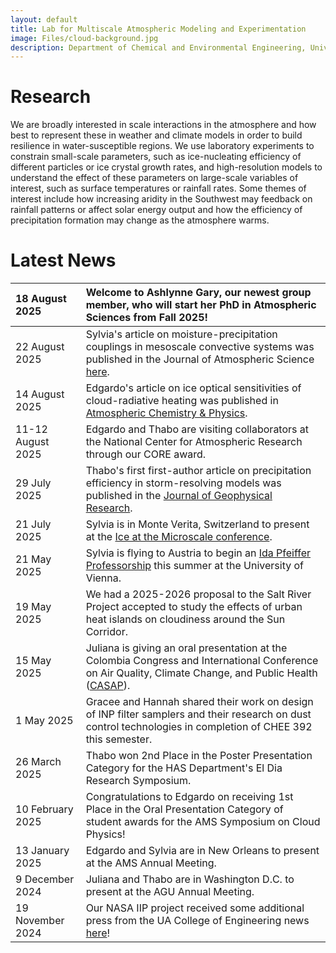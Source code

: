 ```yaml
---
layout: default
title: Lab for Multiscale Atmospheric Modeling and Experimentation
image: Files/cloud-background.jpg
description: Department of Chemical and Environmental Engineering, University of Arizona
---
```


# Research

We are broadly interested in scale interactions in the atmosphere and how best to represent these in weather and climate models in order to build resilience in water-susceptible regions. We use laboratory experiments to constrain small-scale parameters, such as ice-nucleating efficiency of different particles or ice crystal growth rates, and high-resolution models to understand the effect of these parameters on large-scale variables of interest, such as surface temperatures or rainfall rates. Some themes of interest include how increasing aridity in the Southwest may feedback on rainfall patterns or affect solar energy output and how the efficiency of precipitation formation may change as the atmosphere warms.

# Latest News

| 18 August 2025 | Welcome to Ashlynne Gary, our newest group member, who will start her PhD in Atmospheric Sciences from Fall 2025!
|:-----------|:------|
| 22 August 2025 | Sylvia's article on moisture-precipitation couplings in mesoscale convective systems was published in the Journal of Atmospheric Science [here](https://journals.ametsoc.org/view/journals/atsc/aop/JAS-D-24-0174.1/JAS-D-24-0174.1.xml).
| 14 August 2025 | Edgardo's article on ice optical sensitivities of cloud-radiative heating was published in [Atmospheric Chemistry & Physics](https://acp.copernicus.org/articles/25/8943/2025/).
| 11-12 August 2025 | Edgardo and Thabo are visiting collaborators at the National Center for Atmospheric Research through our CORE award.
| 29 July 2025 | Thabo's first first-author article on precipitation efficiency in storm-resolving models was published in the [Journal of Geophysical Research](https://agupubs.onlinelibrary.wiley.com/doi/epdf/10.1029/2025JD044228).
| 21 July 2025 | Sylvia is in Monte Verita, Switzerland to present at the [Ice at the Microscale conference](https://ice2025.ethz.ch/).
| 21 May 2025 | Sylvia is flying to Austria to begin an [Ida Pfeiffer Professorship](https://fgga.univie.ac.at/sylviasullivan/) this summer at the University of Vienna.
| 19 May 2025 | We had a 2025-2026 proposal to the Salt River Project accepted to study the effects of urban heat islands on cloudiness around the Sun Corridor.
| 15 May 2025 | Juliana is giving an oral presentation at the Colombia Congress and International Conference on Air Quality, Climate Change, and Public Health ([CASAP](https://casap.science/en/home/)).
| 1 May 2025 | Gracee and Hannah shared their work on design of INP filter samplers and their research on dust control technologies in completion of CHEE 392 this semester.
| 26 March 2025 | Thabo won 2nd Place in the Poster Presentation Category for the HAS Department's El Dia Research Symposium.
| 10 February 2025 | Congratulations to Edgardo on receiving 1st Place in the Oral Presentation Category of student awards for the AMS Symposium on Cloud Physics!
| 13 January 2025 | Edgardo and Sylvia are in New Orleans to present at the AMS Annual Meeting.
| 9 December 2024 | Juliana and Thabo are in Washington D.C. to present at the AGU Annual Meeting.
| 19 November 2024 | Our NASA IIP project received some additional press from the UA College of Engineering news [here](https://news.engineering.arizona.edu/news/45m-nasa-award-propels-climate-change-technology)!
